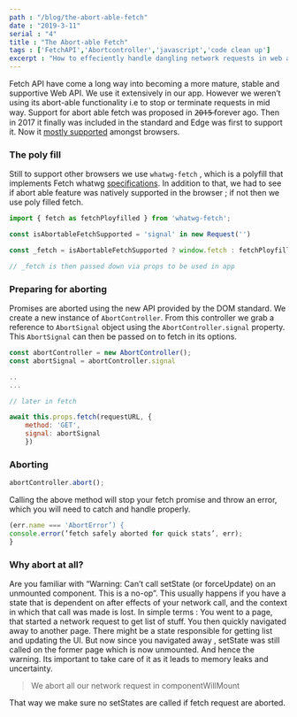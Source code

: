 ```yaml
---
path : "/blog/the-abort-able-fetch"
date : "2019-3-11"
serial : "4"
title : "The Abort-able Fetch"
tags : ['FetchAPI','Abortcontroller','javascript','code clean up']
excerpt : "How to effeciently handle dangling network requests in web app."
---
```


Fetch API have come a long way into becoming a more mature, stable and supportive Web API. We use it extensively in our app. However we weren’t using its abort-able functionality i.e to stop or terminate requests in mid way. Support for abort able fetch was proposed in 2̶0̶1̶5̶ forever ago. Then in 2017 it finally was included in the standard and Edge was first to support it. Now it [mostly supported](https://caniuse.com/#feat=abortcontroller) amongst browsers.

### The poly fill

Still to support other browsers we use `whatwg-fetch` , which is a polyfill that implements Fetch whatwg [specifications](https://fetch.spec.whatwg.org/). In addition to that, we had to see if abort able feature was natively supported in the browser ; if not then we use poly filled fetch.

```javascript
import { fetch as fetchPloyfilled } from 'whatwg-fetch';

const isAbortableFetchSupported = 'signal' in new Request('')

const _fetch = isAbortableFetchSupported ? window.fetch : fetchPloyfilled;

// _fetch is then passed down via props to be used in app
```

### Preparing for aborting

Promises are aborted using the new API provided by the DOM standard. We create a new instance of `AbortController`. From this controller we grab a reference to `AbortSignal` object using the `AbortController.signal` property. This `AbortSignal` can then be passed on to fetch in its options.

```javascript
const abortController = new AbortController();
const abortSignal = abortController.signal

..
...

// later in fetch

await this.props.fetch(requestURL, {  
    method: 'GET',
    signal: abortSignal
    })

```

### Aborting

```javascript
abortController.abort();
```

Calling the above method will stop your fetch promise and throw an error, which you will need to catch and handle properly.

```javascript
(err.name === 'AbortError’) {
console.error(’fetch safely aborted for quick stats’, err);
}
```

### Why abort at all?

Are you familiar with “Warning: Can’t call setState (or forceUpdate) on an unmounted component. This is a no-op”. This usually happens if you have a state that is dependent on after effects of your network call, and the context in which that call was made is lost. In simple terms : You went to a page, that started a network request to get list of stuff. You then quickly navigated away to another page. There might be a state responsible for getting list and updating the UI. But now since you navigated away , setState was still called on the former page which is now unmounted. And hence the warning. Its important to take care of it as it leads to memory leaks and uncertainty.

> We abort all our network request in componentWillMount

That way we make sure no setStates are called if fetch request are aborted.
